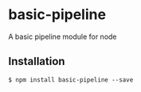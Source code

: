# basic-pipeline

A basic pipeline module for node

## Installation

    $ npm install basic-pipeline --save
